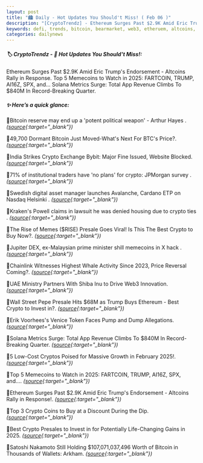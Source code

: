 ```yaml
---
layout: post
title: "🏙️ Daily - Hot Updates You Should't Miss! ( Feb 06 )"
description: "[CryptoTrendz] - Ethereum Surges Past $2.9K Amid Eric Trump's Endorsement - Altcoins Rally in Response. Top 5 Memecoins to Watch in 2025: FARTCOIN, TRUMP, AI16Z, SPX, and... Solana Metrics Surge: Total App Revenue Climbs To $840M In Record-Breaking Quarter."
keywords: defi, trends, bitcoin, bearmarket, web3, etheruem, altcoins, dex, solana, market, dao
categories: dailynews
---
```


##### 🏷️  CryptoTrendz - 📌 *Hot Updates You Should't Miss!:*

Ethereum Surges Past $2.9K Amid Eric Trump's Endorsement - Altcoins Rally in Response. Top 5 Memecoins to Watch in 2025: FARTCOIN, TRUMP, AI16Z, SPX, and... Solana Metrics Surge: Total App Revenue Climbs To $840M In Record-Breaking Quarter.

##### ✨ *Here’s a quick glance:*


🔹Bitcoin reserve may end up a 'potent political weapon' - Arthur Hayes . *([source](https://s.avyag.com/1exl){:target="_blank"})*

🔹49,700 Dormant Bitcoin Just Moved-What's Next For BTC's Price?. *([source](https://s.avyag.com/93vy){:target="_blank"})*

🔹India Strikes Crypto Exchange Bybit: Major Fine Issued, Website Blocked. *([source](https://s.avyag.com/3pla){:target="_blank"})*

🔹71% of institutional traders have 'no plans' for crypto: JPMorgan survey . *([source](https://s.avyag.com/skez){:target="_blank"})*

🔹Swedish digital asset manager launches Avalanche, Cardano ETP on Nasdaq Helsinki . *([source](https://s.avyag.com/tjn8){:target="_blank"})*

🔹Kraken's Powell claims in lawsuit he was denied housing due to crypto ties . *([source](https://s.avyag.com/i9cw){:target="_blank"})*

🔹The Rise of Memes ($RISE) Presale Goes Viral! Is This The Best Crypto to Buy Now?. *([source](https://s.avyag.com/6ieg){:target="_blank"})*

🔹Jupiter DEX, ex-Malaysian prime minister shill memecoins in X hack . *([source](https://s.avyag.com/39hq){:target="_blank"})*

🔹Chainlink Witnesses Highest Whale Activity Since 2023, Price Reversal Coming?. *([source](https://s.avyag.com/vxvy){:target="_blank"})*

🔹UAE Ministry Partners With Shiba Inu to Drive Web3 Innovation. *([source](https://s.avyag.com/t2f4){:target="_blank"})*

🔹Wall Street Pepe Presale Hits $68M as Trump Buys Ethereum - Best Crypto to Invest in?. *([source](https://s.avyag.com/yagt){:target="_blank"})*

🔹Erik Voorhees's Venice Token Faces Pump and Dump Allegations. *([source](https://s.avyag.com/dsxo){:target="_blank"})*

🔹Solana Metrics Surge: Total App Revenue Climbs To $840M In Record-Breaking Quarter. *([source](https://s.avyag.com/w2fk){:target="_blank"})*

🔹5 Low-Cost Cryptos Poised for Massive Growth in February 2025!. *([source](https://s.avyag.com/pc13){:target="_blank"})*

🔹Top 5 Memecoins to Watch in 2025: FARTCOIN, TRUMP, AI16Z, SPX, and.... *([source](https://s.avyag.com/164l){:target="_blank"})*

🔹Ethereum Surges Past $2.9K Amid Eric Trump's Endorsement - Altcoins Rally in Response!. *([source](https://s.avyag.com/0dba){:target="_blank"})*

🔹Top 3 Crypto Coins to Buy at a Discount During the Dip. *([source](https://s.avyag.com/zpjr){:target="_blank"})*

🔹Best Crypto Presales to Invest in for Potentially Life-Changing Gains in 2025. *([source](https://s.avyag.com/6m2q){:target="_blank"})*

🔹Satoshi Nakamoto Still Holding $107,071,037,496 Worth of Bitcoin in Thousands of Wallets: Arkham. *([source](https://s.avyag.com/a2md){:target="_blank"})*
